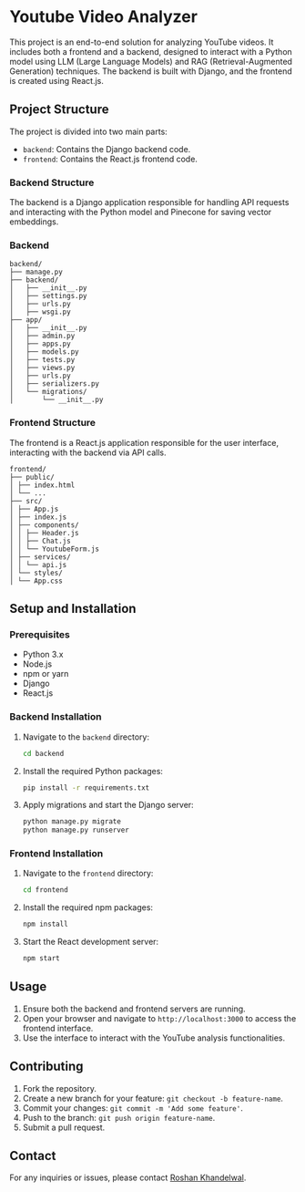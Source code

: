 # Youtube Video Analyzer

This project is an end-to-end solution for analyzing YouTube videos. It includes both a frontend and a backend, designed to interact with a Python model using LLM (Large Language Models) and RAG (Retrieval-Augmented Generation) techniques. The backend is built with Django, and the frontend is created using React.js.

## Project Structure

The project is divided into two main parts:

- `backend`: Contains the Django backend code.
- `frontend`: Contains the React.js frontend code.

### Backend Structure

The backend is a Django application responsible for handling API requests and interacting with the Python model and Pinecone for saving vector embeddings.

### Backend

```
backend/
├── manage.py
├── backend/
│   ├── __init__.py
│   ├── settings.py
│   ├── urls.py
│   ├── wsgi.py
├── app/
│   ├── __init__.py
│   ├── admin.py
│   ├── apps.py
│   ├── models.py
│   ├── tests.py
│   ├── views.py
│   ├── urls.py
│   ├── serializers.py
│   └── migrations/
│       └── __init__.py
```

### Frontend Structure

The frontend is a React.js application responsible for the user interface, interacting with the backend via API calls.

```
frontend/
├── public/
│ ├── index.html
│ └── ...
├── src/
│ ├── App.js
│ ├── index.js
│ ├── components/
│ │ ├── Header.js
│ │ ├── Chat.js
│ │ └── YoutubeForm.js
│ ├── services/
│ │ └── api.js
│ └── styles/
│ └── App.css

```


## Setup and Installation

### Prerequisites

- Python 3.x
- Node.js
- npm or yarn
- Django
- React.js

### Backend Installation

1. Navigate to the `backend` directory:

   ```bash
   cd backend
   ```

2. Install the required Python packages:

   ```bash
   pip install -r requirements.txt
   ```

3. Apply migrations and start the Django server:

   ```bash
   python manage.py migrate
   python manage.py runserver
   ```

### Frontend Installation

1. Navigate to the `frontend` directory:

   ```bash
   cd frontend
   ```

2. Install the required npm packages:

   ```bash
   npm install
   ```

3. Start the React development server:

   ```bash
   npm start
   ```

## Usage

1. Ensure both the backend and frontend servers are running.
2. Open your browser and navigate to `http://localhost:3000` to access the frontend interface.
3. Use the interface to interact with the YouTube analysis functionalities.

## Contributing

1. Fork the repository.
2. Create a new branch for your feature: `git checkout -b feature-name`.
3. Commit your changes: `git commit -m 'Add some feature'`.
4. Push to the branch: `git push origin feature-name`.
5. Submit a pull request.


## Contact

For any inquiries or issues, please contact [Roshan Khandelwal](https://github.com/roshankhandelwal97).
